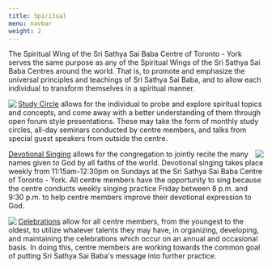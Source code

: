 ```yaml
---
title: Spiritual
menu: navbar
weight: 2
---
```

The Spiritual Wing of the Sri Sathya Sai Baba Centre of Toronto - York serves the same purpose as any of the Spiritual Wings of the Sri Sathya Sai Baba Centres around the world. That is, to promote and emphasize the universal principles and teachings of Sri Sathya Sai Baba, and to allow each individual to transform themselves in a spiritual manner.

<img src="/img/spiritual/spiritual1.jpg" align="left">[Study Circle](#) allows for the individual to probe and explore spiritual topics and concepts, and come away with a better understanding of them through open forum style presentations. These may take the form of monthly study circles, all-day seminars conducted by centre members, and talks from special guest speakers from outside the centre.

<img src="/img/spiritual/spiritual2.jpg" align="right">[Devotional Singing](#) allows for the congregation to jointly recite the many names given to God by all faiths of the world. Devotional singing takes place weekly from 11:15am-12:30pm on Sundays at the Sri Sathya Sai Baba Centre of Toronto - York. All centre members have the opportunity to sing because the centre conducts weekly singing practice Friday between 8 p.m. and 9:30 p.m. to help centre members improve their devotional expression to God.

<img src="/img/spiritual/spiritual3.jpg" align="left">[Celebrations](#) allow for all centre members, from the youngest to the oldest, to utilize whatever talents they may have, in organizing, developing, and maintaining the celebrations which occur on an annual and occasional basis. In doing this, centre members are working towards the common goal of putting Sri Sathya Sai Baba's message into further practice.
